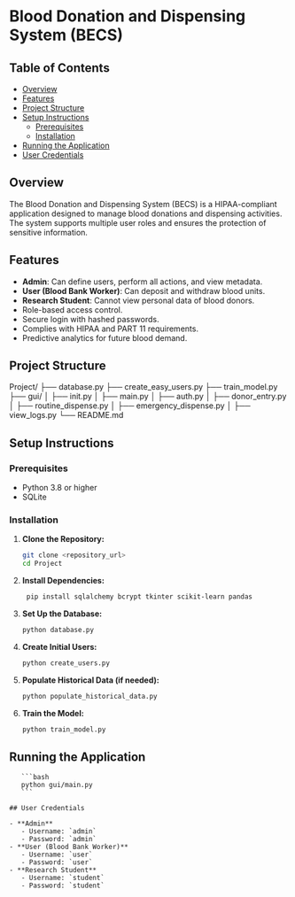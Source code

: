 # Blood Donation and Dispensing System (BECS)

## Table of Contents

- [Overview](#overview)
- [Features](#features)
- [Project Structure](#project-structure)
- [Setup Instructions](#setup-instructions)
   - [Prerequisites](#prerequisites)
   - [Installation](#installation)
- [Running the Application](#running-the-application)
- [User Credentials](#user-credentials)

## Overview

The Blood Donation and Dispensing System (BECS) is a HIPAA-compliant application designed to manage blood donations and
dispensing activities. The system supports multiple user roles and ensures the protection of sensitive information.

## Features

- **Admin**: Can define users, perform all actions, and view metadata.
- **User (Blood Bank Worker)**: Can deposit and withdraw blood units.
- **Research Student**: Cannot view personal data of blood donors.
- Role-based access control.
- Secure login with hashed passwords.
- Complies with HIPAA and PART 11 requirements.
- Predictive analytics for future blood demand.

## Project Structure

Project/
├── database.py
├── create_easy_users.py
├── train_model.py
├── gui/
│ ├── init.py
│ ├── main.py
│ ├── auth.py
│ ├── donor_entry.py
│ ├── routine_dispense.py
│ ├── emergency_dispense.py
│ ├── view_logs.py
└── README.md

## Setup Instructions

### Prerequisites

- Python 3.8 or higher
- SQLite

### Installation

1. **Clone the Repository:**

   ```bash
   git clone <repository_url>
   cd Project
   ```
2. **Install Dependencies:**
   ```bash
    pip install sqlalchemy bcrypt tkinter scikit-learn pandas
3. **Set Up the Database:**
   ```bash
   python database.py
   ```
4. **Create Initial Users:**
   ```bash
   python create_users.py
   ```
5. **Populate Historical Data (if needed):**
    ```bash
   python populate_historical_data.py 
   ```
6. **Train the Model:**
    ```bash
   python train_model.py
   ```

## Running the Application

~~~~
   ```bash
   python gui/main.py
   ```

## User Credentials

- **Admin**
   - Username: `admin`
   - Password: `admin`
- **User (Blood Bank Worker)**
   - Username: `user`
   - Password: `user`
- **Research Student**
   - Username: `student`
   - Password: `student`